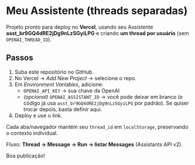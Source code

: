 # Meu Assistente (threads separadas)

Projeto pronto para deploy no **Vercel**, usando seu Assistente **asst_br9GQ4dRE2jDg9nLzSGyiLPG** e criando **um thread por usuário** (sem `OPENAI_THREAD_ID`).

## Passos

1. Suba este repositório no GitHub.
2. No Vercel → *Add New Project* → selecione o repo.
3. Em *Environment Variables*, adicione:
   - `OPENAI_API_KEY` → sua chave da OpenAI
   - *(opcional)* `OPENAI_ASSISTANT_ID` → você pode deixar em branco (o código já usa `asst_br9GQ4dRE2jDg9nLzSGyiLPG` por padrão). Se quiser trocar depois, basta definir aqui.
4. Deploy e use o link.

Cada aba/navegador mantém seu `thread_id` em `localStorage`, preservando o contexto individual.

Fluxo: **Thread → Message → Run → listar Messages** (Assistants API v2).

Boa publicação!
